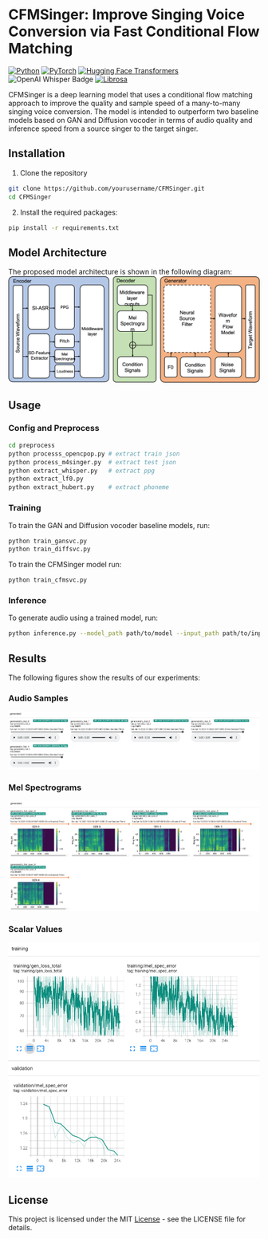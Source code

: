 # CFMSinger: Improve Singing Voice Conversion via Fast Conditional Flow Matching
[![Python](https://img.shields.io/badge/Python-3.8-blue.svg)](https://www.python.org/downloads/release/python-380/) [![PyTorch](https://img.shields.io/badge/PyTorch-1.13.0-blue.svg)](https://pytorch.org/) [![Hugging Face Transformers](https://img.shields.io/badge/Transformers-4.11.3-brightgreen.svg)](https://huggingface.co/transformers/) ![OpenAI Whisper Badge](https://img.shields.io/badge/OpenAI-Whisper-8f00b3.svg) [![Librosa](https://img.shields.io/badge/librosa-orange.svg)](https://librosa.org/)


CFMSinger is a deep learning model that uses a conditional flow matching approach to improve the quality and sample speed of a many-to-many singing voice conversion. The model is intended to outperform two baseline models based on GAN and Diffusion vocoder in terms of audio quality and inference speed from a source singer to the target singer.


## Installation
1. Clone the repository
```bash
git clone https://github.com/yourusername/CFMSinger.git
cd CFMSinger
```
2. Install the required packages:
```bash
pip install -r requirements.txt
```

## Model Architecture
The proposed model architecture is shown in the following diagram:
![Model Architecture](assets/nlp.png)

## Usage
### Config and Preprocess
```bash
cd preprocess
python processs_opencpop.py # extract train json
python process_m4singer.py  # extract test json
python extract_whisper.py   # extract ppg
python extract_lf0.py
python extract_hubert.py    # extract phoneme
```


### Training
To train the GAN and Diffusion vocoder baseline models, run:
```bash
python train_gansvc.py
python train_diffsvc.py
```

To train the CFMSinger model run:
```bash
python train_cfmsvc.py
```

### Inference
To generate audio using a trained model, run:
```bash
python inference.py --model_path path/to/model --input_path path/to/input --output_path path/to/output
```

## Results
The following figures show the results of our experiments:

### Audio Samples
![Audio Samples](assets/tb_audio.png)

### Mel Spectrograms
![Mel Spectrograms](assets/tb_mel.png)

### Scalar Values
![Scalar Values](assets/tb_scalar.png)

## License
This project is licensed under the MIT [License](LICENSE) - see the LICENSE file for details.
